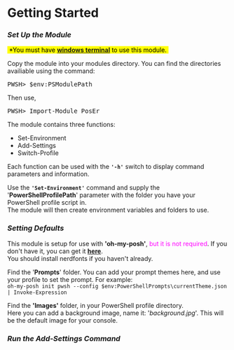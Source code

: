 # Getting Started
### *Set Up the Module*
<mark>&nbsp;*You must have [__windows terminal__](https://apps.microsoft.com/store/detail/windows-terminal/9N0DX20HK701) to use this module.&nbsp;</mark>  

Copy the module into your modules directory. You can find the directories availiable using the command:
<pre>PWSH> $env:PSModulePath</pre>
Then use,
<pre>PWSH> Import-Module PosEr</pre>  

The module contains three functions:
* Set-Environment
* Add-Settings
* Switch-Profile

Each function can be used with the  __`'-h'`__ switch to display command parameters and information.  

Use the __`'Set-Environment'`__ command and supply the '__PowerShellProfilePath__' parameter with the folder you have your PowerShell profile script in.  
The module will then create environment variables and folders to use.
### *Setting Defaults*
This module is setup for use with __'oh-my-posh'__, <font color="magenta">but it is not required</font>. If you don't have it, you can get it [__here__](https://ohmyposh.dev/).  
You should install nerdfonts if you haven't already.  

Find the '__Prompts__' folder. You can add your prompt themes here, and use your profile to set the prompt. For example:  
`oh-my-posh init pwsh --config $env:PowerShellPrompts\currentTheme.json | Invoke-Expression`

Find the __'Images'__ folder, in your PowerShell profile directory.  
Here you can add a background image, name it: '*background.jpg*'. This will be the default image for your console.  

### *Run the Add-Settings Command*
